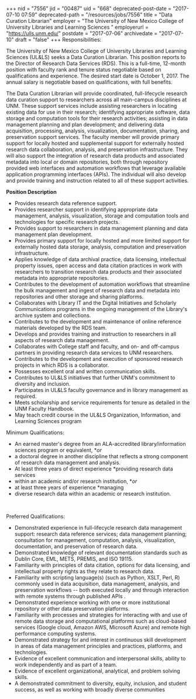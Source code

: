 +++
nid = "7556"
jid = "00487"
uid = "668"
deprecated-post-date = "2017-07-10 07:59"
deprecated-path = "/resources/jobs/7556"
title = "Data Curation Librarian"
employer = "The University of New Mexico College of University Libraries and Learning Sciences "
employerurl = "https://ulls.unm.edu/"
postdate = "2017-07-06"
archivedate = "2017-07-10"
draft = "false"
+++
Responsibilities:

The University of New Mexico College of University Libraries and
Learning Sciences (UL&LS) seeks a Data Curation Librarian. This position
reports to the Director of Research Data Services (RDS). This is a
full-time, 12-month position with faculty rank and tenure status
negotiable based on qualifications and experience. The desired start
date is October 1, 2017. The annual salary is negotiable based on
qualifications, with full benefits.

The Data Curation Librarian will provide coordinated, full-lifecycle
research data curation support to researchers across all main-campus
disciplines at UNM. These support services include assisting researchers
in locating existing data for use in their research; identifying
appropriate software, data storage and computation tools for their
research activities; assisting in data management planning and plan
development; and delivering data acquisition, processing, analysis,
visualization, documentation, sharing, and preservation support
services. The faculty member will provide primary support for locally
hosted and supplemental support for externally hosted research data
collaboration, analysis, and preservation infrastructure. They will also
support the integration of research data products and associated
metadata into local or domain repositories, both through repository
provided web interfaces and automation workflows that leverage available
application programming interfaces (APIs). The individual will also
develop and provide training and instruction related to all of these
support activities.

**Position Description**

-   Provides research data reference support.
-   Provides researcher support in identifying appropriate data
    management, analysis, visualization, storage and computation tools
    and technologies for specific research projects.
-   Provides support to researchers in data management planning and data
    management plan development.
-   Provides primary support for locally hosted and more limited support
    for externally hosted data storage, analysis, computation and
    preservation infrastructure.
-   Applies knowledge of data archival practice, data licensing,
    intellectual property issues, open access and data citation
    practices in work with researchers to transition research data
    products and their associated metadata into appropriate
    repositories.
-   Contributes to the development of automation workflows that
    streamline the bulk management and ingest of research data and
    metadata into repositories and other storage and sharing platforms.
-   Collaborates with Library IT and the Digital Initiatives and
    Scholarly Communications programs in the ongoing management of the
    Library's archive system and collections.
-   Contributes to the development and maintenance of online reference
    materials developed by the RDS team.
-   Develops and provides training and instruction to researchers in all
    aspects of research data management.
-   Collaborates with College staff and faculty, and on- and off-campus
    partners in providing research data services to UNM researchers.
-   Contributes to the development and execution of sponsored research
    projects in which RDS is a collaborator.
-   Possesses excellent oral and written communication skills.
-   Contributes to UL&LS initiatives that further UNM's commitment to
    diversity and inclusion.
-   Participates in UL&LS faculty governance and in library management
    as required.
-   Meets scholarship and service requirements for tenure as detailed in
    the UNM Faculty Handbook.
-   May teach credit course in the UL&LS Organization, Information, and
    Learning Sciences program
  
Minimum Qualifications:

-   An earned master's degree from an ALA-accredited library/information
    sciences program or equivalent, **or*
-  a doctoral degree in another
    discipline that reflects a strong component of research data
    management and analysis.
-   At least three years of direct experience *providing research data
    services
-  within an academic and/or research institution, **or*
-  at
    least three years of experience *managing
-  diverse research data
    within an academic or research institution.

 

Preferred Qualifications:

-   Demonstrated experience in full-lifecycle research data management
    support: research data reference services; data management planning;
    consultation for management, computation, analysis, visualization,
    documentation, and preservation of research data.
-   Demonstrated knowledge of relevant documentation standards such as
    Dublin Core, EML, METS, PREMIS, and ISO 19115.
-   Familiarity with principles of data citation, options for data
    licensing, and intellectual property rights as they relate to
    research data.
-   Familiarity with scripting language(s) (such as Python, XSLT,
    Perl, R) commonly used in data acquisition, data management,
    analysis, and preservation workflows -- both executed locally and
    through interaction with remote systems through published APIs .
-   Demonstrated experience working with one or more institutional
    repository or other data preservation platforms.
-   Familiarity with processes and strategies for interacting with and
    use of remote data storage and computational platforms such as
    cloud-based services (Google cloud, Amazon AWS, Microsoft Azure) and
    remote high performance computing systems.
-   Demonstrated strategy for and interest in continuous skill
    development in areas of data management principles and practices,
    platforms, and technologies.
-   Evidence of excellent communication and interpersonal skills,
    ability to work independently and as part of a team.
-   Evidence of excellent organizational, analytical, and problem
    solving skills.
-   A demonstrated commitment to diversity, equity, inclusion, and
    student success, as well as working with broadly diverse communities
